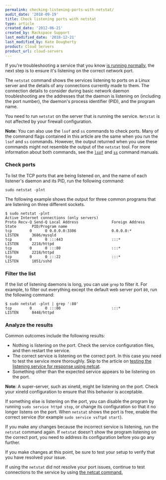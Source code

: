 ```yaml
---
permalink: checking-listening-ports-with-netstat/
audit_date: '2018-09-19'
title: Check listening ports with netstat
type: article
created_date: '2012-06-21'
created_by: Rackspace Support
last_modified_date: '2018-12-21'
last_modified_by: Kate Dougherty
product: Cloud Servers
product_url: cloud-servers
---
```


If you're troubleshooting a service that you know [is running normally](/how-to/checking-system-load-on-linux),
the next step is to ensure it's listening on the correct network port.

The `netstat` command shows the services listening to ports on a Linux
server and the details of any connections currently made to them.
The connection details to consider during basic network daemon
troubleshooting are the addresses that the daemon is listening on (including
the port number), the daemon's process identifier (PID), and the program
name.

You need to run `netstat` on the server that is running the service.
`Netstat` is not affected by your firewall configuration.

**Note:** You can also use the `lsof` and `ss` commands to check ports. Many of the command flags contained in this article are the same when you run the `lsof` and `ss` commands. However, the output returned when you use these commands might not resemble the output of the `netstat` tool. For more information about both commands, see the [`lsof`](http://linux.die.net/man/8/lsof) and [`ss`](http://linux.die.net/man/8/ss) command manuals.

### Check ports

To list the TCP ports that are being listened on, and the name of
each listener's daemon and its PID, run the following command:

    sudo netstat -plnt

The following example shows the output for three common programs
that are listening on three different sockets.

    $ sudo netstat -plnt
    Active Internet connections (only servers)
    Proto Recv-Q Send-Q Local Address               Foreign Address             State       PID/Program name
    tcp        0      0 0.0.0.0:3306                0.0.0.0:*                   LISTEN      3686/mysqld
    tcp        0      0 :::443                      :::*                        LISTEN      2218/httpd
    tcp        0      0 :::80                       :::*                        LISTEN      2218/httpd
    tcp        0      0 :::22                       :::*                        LISTEN      1051/sshd

### Filter the list

If the list of listening daemons is long, you can use `grep` to filter it.
For example, to filter out everything except the default web server port `80`, run the following command:

    $ sudo netstat -plnt | grep ':80'
    tcp        0      0 :::80                       :::*                        LISTEN      8448/httpd

### Analyze the results

Common outcomes include the following results:

-   Nothing is listening on the port. Check the service configuration
    files, and then restart the service.
-   The correct service is listening on the correct port. In this case
    you need to test the service more thoroughly. Skip to the article on
    [testing the listening service for response using
    netcat](/how-to/testing-network-services-with-netcat).
-   Something other than the expected service appears to be listening on
    the port.

**Note**: A super-server, such as xinetd,
might be listening on the port. Check your xinetd configuration to ensure that this behavior is acceptable.

If something else is listening on the port, you can disable the program by running `sudo service httpd stop`, or change its configuration so that it no
longer listens on the port. When `netstat` shows the port is free, enable the correct service (for example `sudo service vsftpd start`).

If you make any changes because the incorrect service is listening, run the `netstat` command again. If `netstat` doesn't show the program listening on the correct port, you need to address its configuration before you go any further.

If you make changes at this point, be sure to test your setup to verify that you have resolved your issue.

If using the `netstat` did not resolve your port issues, continue to test connections to the service by using [the netcat command.](/how-to/testing-network-services-with-netcat)

<script type="application/ld+json">
  {
  "@context": "http://schema.org/",
  "@type": "HowTo",
      "name":"Check listening ports with netstat",
  	  "description": "This article describes how to ensure that a server that you are troubleshooting is listening on the correct network port by using netstat.",
  	  "step": [
  	   	{
  	   	"@type": "HowToSection",
  	   	"name": "Check ports",
  	       "position": "1",
           "itemListElement": "To list the TCP ports that are being listened on and the name of each listener’s daemon and its PID, run the netstat command."
        },
        {
  	   	"@type": "HowToSection",
  	   	"name": "Filter the list",
  	       "position": "2",
    	   	 "itemListElement": "If the list of listening daemons is long, you can use grep to filter it."
         },
         {
   	   	 "@type": "HowToSection",
   	   	 "name": "Analyze the results",
   	        "position": "2",
     	   	  "itemListElement": "Your next steps depend on the results. There are several common outcomes."
         },
    ]}
</script>
